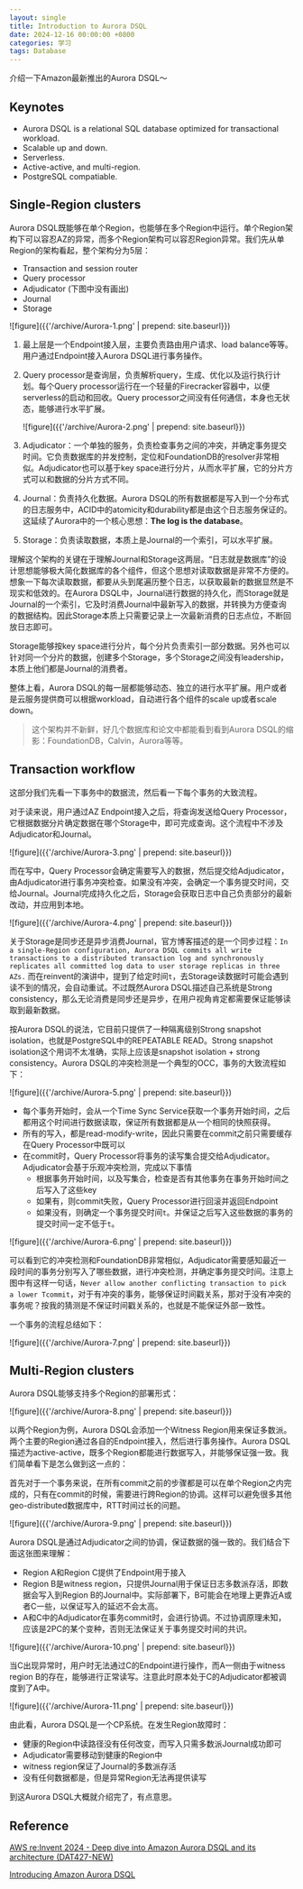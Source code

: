 ```yaml
---
layout: single
title: Introduction to Aurora DSQL
date: 2024-12-16 00:00:00 +0800
categories: 学习
tags: Database
---
```


介绍一下Amazon最新推出的Aurora DSQL～

## Keynotes

- Aurora DSQL is a relational SQL database optimized for transactional workload.
- Scalable up and down.
- Serverless.
- Active-active, and multi-region.
- PostgreSQL compatiable.

## Single-Region clusters

Aurora DSQL既能够在单个Region，也能够在多个Region中运行。单个Region架构下可以容忍AZ的异常，而多个Region架构可以容忍Region异常。我们先从单Region的架构看起，整个架构分为5层：

- Transaction and session router
- Query processor
- Adjudicator (下图中没有画出)
- Journal
- Storage

![figure]({{'/archive/Aurora-1.png' | prepend: site.baseurl}})

1. 最上层是一个Endpoint接入层，主要负责路由用户请求、load balance等等。用户通过Endpoint接入Aurora DSQL进行事务操作。
2. Query processor是查询层，负责解析query，生成、优化以及运行执行计划。每个Query processor运行在一个轻量的Firecracker容器中，以便serverless的启动和回收。Query processor之间没有任何通信，本身也无状态，能够进行水平扩展。

    ![figure]({{'/archive/Aurora-2.png' | prepend: site.baseurl}})

3. Adjudicator：一个单独的服务，负责检查事务之间的冲突，并确定事务提交时间。它负责数据库的并发控制，定位和FoundationDB的resolver非常相似。Adjudicator也可以基于key space进行分片，从而水平扩展，它的分片方式可以和数据的分片方式不同。
4. Journal：负责持久化数据。Aurora DSQL的所有数据都是写入到一个分布式的日志服务中，ACID中的atomicity和durability都是由这个日志服务保证的。这延续了Aurora中的一个核心思想：**The log is the database**。
5. Storage：负责读取数据，本质上是Journal的一个索引，可以水平扩展。

理解这个架构的关键在于理解Journal和Storage这两层。“日志就是数据库”的设计思想能够极大简化数据库的各个组件，但这个思想对读取数据是非常不方便的。想象一下每次读取数据，都要从头到尾遍历整个日志，以获取最新的数据显然是不现实和低效的。在Aurora DSQL中，Journal进行数据的持久化，而Storage就是Journal的一个索引，它及时消费Journal中最新写入的数据，并转换为方便查询的数据结构。因此Storage本质上只需要记录上一次最新消费的日志点位，不断回放日志即可。

Storage能够按key space进行分片，每个分片负责索引一部分数据。另外也可以针对同一个分片的数据，创建多个Storage，多个Storage之间没有leadership，本质上他们都是Journal的消费者。

整体上看，Aurora DSQL的每一层都能够动态、独立的进行水平扩展。用户或者是云服务提供商可以根据workload，自动进行各个组件的scale up或者scale down。

> 这个架构并不新鲜，好几个数据库和论文中都能看到看到Aurora DSQL的缩影：FoundationDB，Calvin，Aurora等等。
> 

## Transaction workflow

这部分我们先看一下事务中的数据流，然后看一下每个事务的大致流程。

对于读来说，用户通过AZ Endpoint接入之后，将查询发送给Query Processor，它根据数据分片确定数据在哪个Storage中，即可完成查询。这个流程中不涉及Adjudicator和Journal。

![figure]({{'/archive/Aurora-3.png' | prepend: site.baseurl}})

而在写中，Query Processor会确定需要写入的数据，然后提交给Adjudicator，由Adjudicator进行事务冲突检查。如果没有冲突，会确定一个事务提交时间，交给Journal。Journal完成持久化之后，Storage会获取日志中自己负责部分的最新改动，并应用到本地。

![figure]({{'/archive/Aurora-4.png' | prepend: site.baseurl}})

关于Storage是同步还是异步消费Journal，官方博客描述的是一个同步过程：`In a single-Region configuration, Aurora DSQL commits all write transactions to a distributed transaction log and synchronously replicates all committed log data to user storage replicas in three AZs.` 而在reinvent的演讲中，提到了给定时间`t`，去Storage读数据时可能会遇到读不到的情况，会自动重试。不过既然Aurora DSQL描述自己系统是Strong consistency，那么无论消费是同步还是异步，在用户视角肯定都需要保证能够读取到最新数据。

按Aurora DSQL的说法，它目前只提供了一种隔离级别Strong snapshot isolation，也就是PostgreSQL中的REPEATABLE READ。Strong snapshot isolation这个用词不太准确，实际上应该是snapshot isolation + strong consistency。Aurora DSQL的冲突检测是一个典型的OCC，事务的大致流程如下：

![figure]({{'/archive/Aurora-5.png' | prepend: site.baseurl}})

- 每个事务开始时，会从一个Time Sync Service获取一个事务开始时间，之后都用这个时间进行数据读取，保证所有数据都是从一个相同的快照获得。
- 所有的写入，都是read-modify-write，因此只需要在commit之前只需要缓存在Query Processor中既可以
- 在commit时，Query Processor将事务的读写集合提交给Adjudicator。Adjudicator会基于乐观冲突检测，完成以下事情
    - 根据事务开始时间，以及写集合，检查是否有其他事务在事务开始时间之后写入了这些key
    - 如果有，则commit失败，Query Processor进行回滚并返回Endpoint
    - 如果没有，则确定一个事务提交时间`t`。并保证之后写入这些数据的事务的提交时间一定不低于`t`。

![figure]({{'/archive/Aurora-6.png' | prepend: site.baseurl}})

可以看到它的冲突检测和FoundationDB非常相似，Adjudicator需要感知最近一段时间的事务分别写入了哪些数据，进行冲突检测，并确定事务提交时间。注意上图中有这样一句话，`Never allow another conflicting transaction to pick a lower Tcommit`，对于有冲突的事务，能够保证时间戳关系，那对于没有冲突的事务呢？按我的猜测是不保证时间戳关系的，也就是不能保证外部一致性。

一个事务的流程总结如下：

![figure]({{'/archive/Aurora-7.png' | prepend: site.baseurl}})

## Multi-Region clusters

Aurora DSQL能够支持多个Region的部署形式：

![figure]({{'/archive/Aurora-8.png' | prepend: site.baseurl}})

以两个Region为例，Aurora DSQL会添加一个Witness Region用来保证多数派。两个主要的Region通过各自的Endpoint接入，然后进行事务操作。Aurora DSQL描述为active-active，既多个Region都能进行数据写入，并能够保证强一致。我们简单看下是怎么做到这一点的：

首先对于一个事务来说，在所有commit之前的步骤都是可以在单个Region之内完成的，只有在commit的时候，需要进行跨Region的协调。这样可以避免很多其他geo-distributed数据库中，RTT时间过长的问题。

![figure]({{'/archive/Aurora-9.png' | prepend: site.baseurl}})

Aurora DSQL是通过Adjudicator之间的协调，保证数据的强一致的。我们结合下面这张图来理解：

- Region A和Region C提供了Endpoint用于接入
- Region B是witness region，只提供Journal用于保证日志多数派存活，即数据会写入到Region B的Journal中。实际部署下，B可能会在地理上更靠近A或者C一些，以保证写入的延迟不会太高。
- A和C中的Adjudicator在事务commit时，会进行协调。不过协调原理未知，应该是2PC的某个变种，否则无法保证关于事务提交时间的共识。

![figure]({{'/archive/Aurora-10.png' | prepend: site.baseurl}})

当C出现异常时，用户时无法通过C的Endpoint进行操作，而A一侧由于witness region B的存在，能够进行正常读写。注意此时原本处于C的Adjudicator都被调度到了A中。

![figure]({{'/archive/Aurora-11.png' | prepend: site.baseurl}})

由此看，Aurora DSQL是一个CP系统。在发生Region故障时：

- 健康的Region中读路径没有任何改变，而写入只需多数派Journal成功即可
- Adjudicator需要移动到健康的Region中
- witness region保证了Journal的多数派存活
- 没有任何数据都是，但是异常Region无法再提供读写

到这Aurora DSQL大概就介绍完了，有点意思。

## Reference

[AWS re:Invent 2024 - Deep dive into Amazon Aurora DSQL and its architecture (DAT427-NEW)](https://www.youtube.com/watch?v=huGmR_mi5dQ)

[Introducing Amazon Aurora DSQL](https://aws.amazon.com/cn/blogs/database/introducing-amazon-aurora-dsql/)